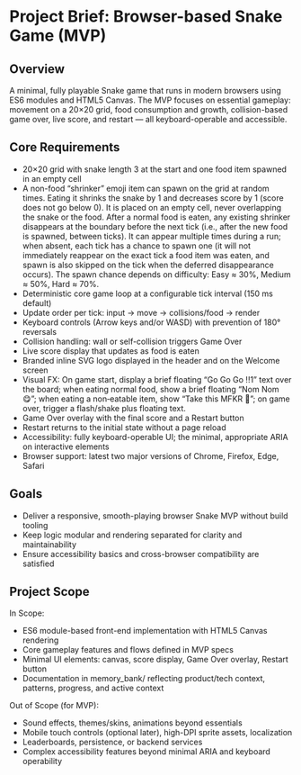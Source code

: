 # Project Brief: Browser-based Snake Game (MVP)

## Overview
A minimal, fully playable Snake game that runs in modern browsers using ES6 modules and HTML5 Canvas. The MVP focuses on essential gameplay: movement on a 20×20 grid, food consumption and growth, collision-based game over, live score, and restart — all keyboard-operable and accessible.

## Core Requirements
- 20×20 grid with snake length 3 at the start and one food item spawned in an empty cell
- A non-food “shrinker” emoji item can spawn on the grid at random times. Eating it shrinks the snake by 1 and decreases score by 1 (score does not go below 0). It is placed on an empty cell, never overlapping the snake or the food. After a normal food is eaten, any existing shrinker disappears at the boundary before the next tick (i.e., after the new food is spawned, between ticks). It can appear multiple times during a run; when absent, each tick has a chance to spawn one (it will not immediately reappear on the exact tick a food item was eaten, and spawn is also skipped on the tick when the deferred disappearance occurs). The spawn chance depends on difficulty: Easy ≈ 30%, Medium ≈ 50%, Hard ≈ 70%.
- Deterministic core game loop at a configurable tick interval (150 ms default)
- Update order per tick: input → move → collisions/food → render
- Keyboard controls (Arrow keys and/or WASD) with prevention of 180° reversals
- Collision handling: wall or self-collision triggers Game Over
- Live score display that updates as food is eaten
- Branded inline SVG logo displayed in the header and on the Welcome screen
- Visual FX: On game start, display a brief floating “Go Go Go !!1” text over the board; when eating normal food, show a brief floating “Nom Nom 😋”; when eating a non‑eatable item, show “Take this MFKR 🤮”; on game over, trigger a flash/shake plus floating text.
- Game Over overlay with the final score and a Restart button
- Restart returns to the initial state without a page reload
- Accessibility: fully keyboard-operable UI; the minimal, appropriate ARIA on interactive elements
- Browser support: latest two major versions of Chrome, Firefox, Edge, Safari

## Goals
- Deliver a responsive, smooth-playing browser Snake MVP without build tooling
- Keep logic modular and rendering separated for clarity and maintainability
- Ensure accessibility basics and cross-browser compatibility are satisfied

## Project Scope
In Scope:
- ES6 module-based front-end implementation with HTML5 Canvas rendering
- Core gameplay features and flows defined in MVP specs
- Minimal UI elements: canvas, score display, Game Over overlay, Restart button
- Documentation in memory_bank/ reflecting product/tech context, patterns, progress, and active context

Out of Scope (for MVP):
- Sound effects, themes/skins, animations beyond essentials
- Mobile touch controls (optional later), high-DPI sprite assets, localization
- Leaderboards, persistence, or backend services
- Complex accessibility features beyond minimal ARIA and keyboard operability
